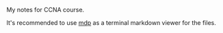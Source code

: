My notes for CCNA course.

It's recommended to use [mdp](https://github.com/visit1985/mdp) as a terminal markdown viewer for the files.
